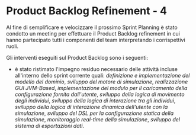 # Product Backlog Refinement - 4

Al fine di semplificare e velocizzare il prossimo Sprint Planning è stato condotto un meeting per effettuare il Product Backlog refinement in cui hanno partecipato tutti i componenti del team interpretando i corrispettivi ruoli.

Gli interventi eseguiti sul Product Backlog sono i seguenti:

- è stato ristimato l'impegno residuo necessario delle attività incluse all'interno dello sprint corrente quali: *definizione e implementazione del modello del dominio*, *sviluppo del motore di simulazione*, *realizzazione GUI JVM-Based*, *implementazione del modulo per il caricamento della configurazione fornita dall'utente*, *sviluppo della logica di movimento degli individui*, *sviluppo della logica di interazione tra gli individui*, *sviluppo della logica di interazione dinamica dell'utente con la simulazione*, *sviluppo del DSL per la configurazione statica della simulazione*, *monitoraggio real-time della simulazione*, *sviluppo del sistema di esportazioni dati*.